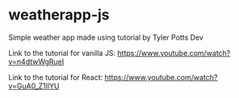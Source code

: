 # weatherapp-js
Simple weather app made using tutorial by Tyler Potts Dev

Link to the tutorial for vanilla JS: https://www.youtube.com/watch?v=n4dtwWgRueI

Link to the tutorial for React: https://www.youtube.com/watch?v=GuA0_Z1llYU
